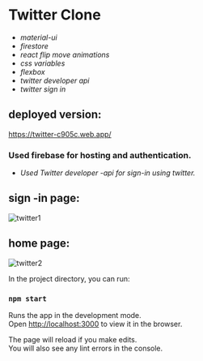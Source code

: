 # Twitter Clone

- _material-ui_
- _firestore_
- _react flip move animations_
- _css variables_
- _flexbox_
- _twitter developer api_
- _twitter sign in_

## deployed version:

https://twitter-c905c.web.app/

### Used firebase for hosting and authentication.

- _Used Twitter developer -api for sign-in using twitter._

## sign -in page:

![twitter1](https://user-images.githubusercontent.com/44109840/100495809-1220b480-3175-11eb-940f-68c4dd5d2f2f.JPG)

## home page:

![twitter2](https://user-images.githubusercontent.com/44109840/100495823-367c9100-3175-11eb-9f13-63f16a57cc63.JPG)

In the project directory, you can run:

### `npm start`

Runs the app in the development mode.\
Open [http://localhost:3000](http://localhost:3000) to view it in the browser.

The page will reload if you make edits.\
You will also see any lint errors in the console.
